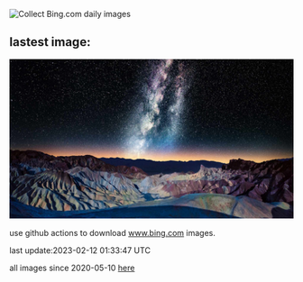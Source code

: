 ![Collect Bing.com daily images](https://github.com/counter2015/bing-daily-images/workflows/Collect%20Bing.com%20daily%20images/badge.svg)
## lastest image:
![](images/DarkSkiesDV.jpg)

use github actions to download www.bing.com images.

last update:2023-02-12 01:33:47 UTC

all images since 2020-05-10 [here](https://github.com/counter2015/bing-daily-images/tree/master/images) 
